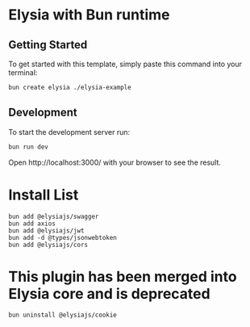 # Elysia with Bun runtime

## Getting Started

To get started with this template, simply paste this command into your terminal:

```bash
bun create elysia ./elysia-example
```

## Development

To start the development server run:

```bash
bun run dev
```

Open http://localhost:3000/ with your browser to see the result.

# Install List

```
bun add @elysiajs/swagger
bun add axios
bun add @elysiajs/jwt
bun add -d @types/jsonwebtoken
bun add @elysiajs/cors
```

# This plugin has been merged into Elysia core and is deprecated

```
bun uninstall @elysiajs/cookie
```
